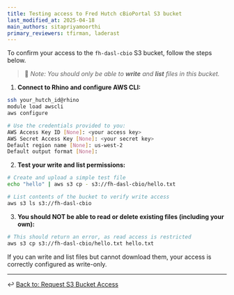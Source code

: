 ```yaml
---
title: Testing access to Fred Hutch cBioPortal S3 bucket
last_modified_at: 2025-04-18
main_authors: sitapriyamoorthi
primary_reviewers: tfirman, laderast  
---
```


To confirm your access to the `fh-dasl-cbio` S3 bucket, follow the steps below. 

> 📝 *Note:*
> *You should only be able to **write** and **list** files in this bucket.*

1. **Connect to Rhino and configure AWS CLI:**

```bash
ssh your_hutch_id@rhino
module load awscli
aws configure

# Use the credentials provided to you:
AWS Access Key ID [None]: <your access key>
AWS Secret Access Key [None]: <your secret key>
Default region name [None]: us-west-2
Default output format [None]:
```

2. **Test your write and list permissions:**

```bash
# Create and upload a simple test file
echo "hello" | aws s3 cp - s3://fh-dasl-cbio/hello.txt

# List contents of the bucket to verify write access
aws s3 ls s3://fh-dasl-cbio
```

3. **You should NOT be able to read or delete existing files (including your own):**

```bash
# This should return an error, as read access is restricted
aws s3 cp s3://fh-dasl-cbio/hello.txt hello.txt
```

If you can write and list files but cannot download them, your access is correctly configured as write-only.

---

↩️ [Back to: Request S3 Bucket Access](/datascience/fh-cbio-intro#request-s3-bucket-access)



